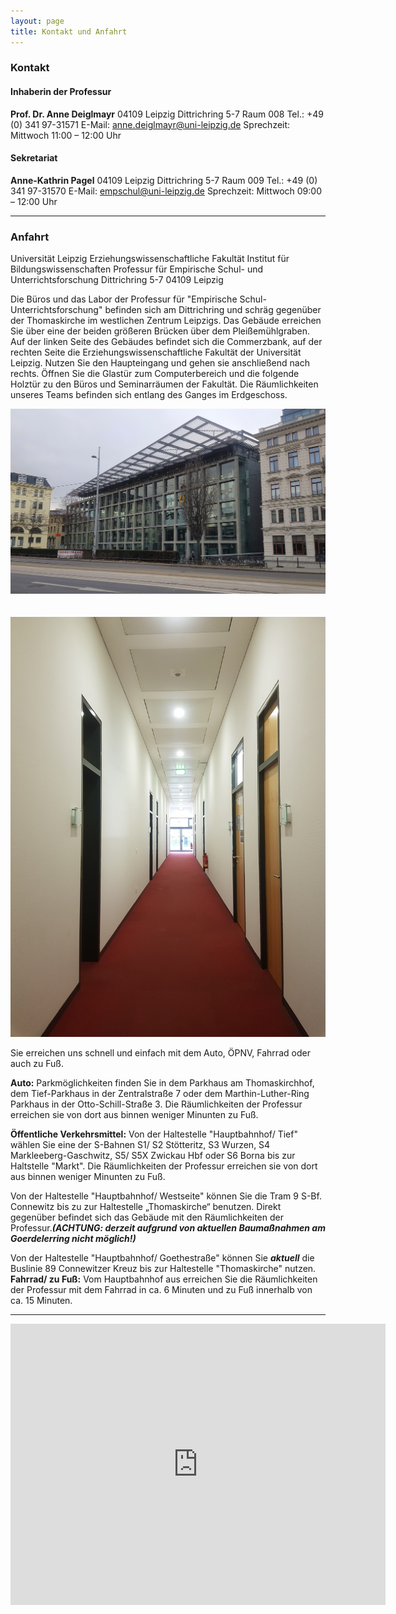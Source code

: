 ```yaml
---
layout: page
title: Kontakt und Anfahrt
---
```


### Kontakt

#### Inhaberin der Professur

**Prof. Dr. Anne Deiglmayr**
04109 Leipzig
Dittrichring 5-7
Raum 008
Tel.: +49 (0) 341 97-31571
E-Mail: [anne.deiglmayr@uni-leipzig.de](anne.deiglmayr@uni-leipzig.de)
Sprechzeit: Mittwoch 11:00 – 12:00 Uhr


#### Sekretariat

**Anne-Kathrin Pagel**
04109 Leipzig
Dittrichring 5-7
Raum 009
Tel.: +49 (0) 341 97-31570
E-Mail: [empschul@uni-leipzig.de](empschul@uni-leipzig.de)
Sprechzeit: Mittwoch 09:00 – 12:00 Uhr

***

### Anfahrt

Universität Leipzig
Erziehungswissenschaftliche Fakultät
Institut für Bildungswissenschaften
Professur für Empirische Schul- und Unterrichtsforschung
Dittrichring 5-7
04109 Leipzig


Die Büros und das Labor der Professur für "Empirische Schul- Unterrichtsforschung" befinden sich am Dittrichring und schräg gegenüber der Thomaskirche im westlichen Zentrum Leipzigs. Das Gebäude erreichen Sie über eine der beiden größeren Brücken über dem Pleißemühlgraben. Auf der linken Seite des Gebäudes befindet sich die Commerzbank, auf der rechten Seite die Erziehungswissenschaftliche Fakultät der Universität Leipzig. Nutzen Sie den Haupteingang und gehen sie anschließend nach rechts. Öffnen Sie die Glastür zum Computerbereich und die folgende Holztür zu den Büros und Seminarräumen der Fakultät. Die Räumlichkeiten unseres Teams befinden sich entlang des Ganges im Erdgeschoss.  

<div class="box alt">
    <div class="row 50% uniform">
		<div class="4u"><span class="image fit"><img src="assets/images/pic20.jpg" alt="" /></span></div>
		<div class="4u"><span class="image fit"><img src="assets/images/pic21.jpg" alt="" /></span></div>
		<div class="4u"><span class="image fit"><img src="assets/images/pic22.jpg" alt="" /></span></div>
		<div class="4u"><span class="image fit"><img src="assets/images/pic23.jpg" alt="" /></span></div>


Sie erreichen uns schnell und einfach mit dem Auto, ÖPNV, Fahrrad oder auch zu Fuß.

**Auto:** 
Parkmöglichkeiten finden Sie in dem Parkhaus am Thomaskirchhof, dem Tief-Parkhaus in der Zentralstraße 7 oder dem Marthin-Luther-Ring Parkhaus in der Otto-Schill-Straße 3. Die Räumlichkeiten der Professur erreichen sie von dort aus binnen weniger Minunten zu Fuß.

**Öffentliche Verkehrsmittel:**
Von der Haltestelle "Hauptbahnhof/ Tief" wählen Sie eine der S-Bahnen S1/ S2 Stötteritz, S3 Wurzen, S4 Markleeberg-Gaschwitz, S5/ S5X Zwickau Hbf oder S6 Borna bis zur Haltstelle "Markt". Die Räumlichkeiten der Professur erreichen sie von dort aus binnen weniger Minunten zu Fuß.

Von der Haltestelle "Hauptbahnhof/ Westseite" können Sie die Tram 9 S-Bf. Connewitz bis zu zur Haltestelle „Thomaskirche“ benutzen. Direkt gegenüber befindet sich das Gebäude mit den Räumlichkeiten der Professur.***(ACHTUNG: derzeit aufgrund von aktuellen Baumaßnahmen am Goerdelerring nicht möglich!)***

Von der Haltestelle "Hauptbahnhof/ Goethestraße" können Sie ***aktuell*** die Buslinie 89 Connewitzer Kreuz bis zur Haltestelle "Thomaskirche" nutzen.  
**Fahrrad/ zu Fuß:**
Vom Hauptbahnhof aus erreichen Sie die Räumlichkeiten der Professur mit dem Fahrrad in ca. 6 Minuten und zu Fuß innerhalb von ca. 15 Minuten.  

***

<iframe src="https://www.google.com/maps/embed?pb=!1m18!1m12!1m3!1d2372.2327579763164!2d12.373387629344208!3d51.33891480782422!2m3!1f0!2f0!3f0!3m2!1i1024!2i768!4f13.1!3m3!1m2!1s0x47a6f826e1d7ff6d%3A0xc2ce10d57bdf591!2sDittrichring%205%2C%2004109%20Leipzig!5e0!3m2!1sde!2sde!4v1591795377312!5m2!1sde!2sde" width="600" height="450" frameborder="0" style="border:0;" allowfullscreen="" aria-hidden="false" tabindex="0"></iframe>